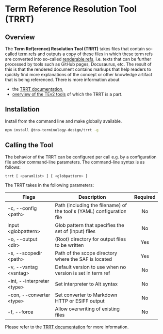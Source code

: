 # Term Reference Resolution Tool (TRRT)

## Overview

The **Term Ref(erence) Resolution Tool (TRRT)** takes files that contain so-called [term refs](https://tno-terminology-design.github.io/tev2-specifications/docs/terms/term-ref) and outputs a copy of these files in which these term refs are converted into so-called [renderable refs](https://tno-terminology-design.github.io/tev2-specifications/docs/terms/renderable-ref), i.e. texts that can be further processed by tools such as GitHub pages, Docusaurus, etc. The result of this is that the rendered document contains markups that help readers to quickly find more explanations of the concept or other knowledge artifact that is being referenced. There is more information about 
- the [TRRT documentation](https://tno-terminology-design.github.io/trrt/),
- [overview of the TEv2 tools](https://tno-terminology-design.github.io/tev2-specifications/docs/tev2-overview) of which the TRRT is a part.

## Installation

Install from the command line and make globally available.

```bash
npm install @tno-terminology-design/trrt -g
```

## Calling the Tool

The behavior of the TRRT can be configured per call e.g. by a configuration file and/or command-line parameters. The command-line syntax is as follows:

```bash
trrt [ <paramlist> ] [ <globpattern> ]
```

The TRRT takes in the following parameters:

|Flags                         |Description                                                             |Required|
|------------------------------|------------------------------------------------------------------------|:------:|
|-c, --config \<path>          |Path (including the filename) of the tool's (YAML) configuration file   |No      |
|input \<globpattern>          |Glob pattern that specifies the set of (input) files                    |No      |
|-o, --output \<dir>           |(Root) directory for output files to be written                         |Yes     |
|-s, --scopedir \<path>        |Path of the scope directory where the SAF is located                    |Yes     |
|-v, --vsntag \<vsntag>        |Default version to use when no version is set in term ref               |No      |
|-int, --interpreter \<type>   |Set interpreter to Alt syntax                                           |No      |
|-con, --converter \<type>     |Set converter to Markdown HTTP or ESIFF output                          |No      |
|-f, --force                   |Allow overwriting of existing files                                     |No      |

Please refer to the [TRRT documentation](https://tno-terminology-design.github.io/trrt/) for more information.
